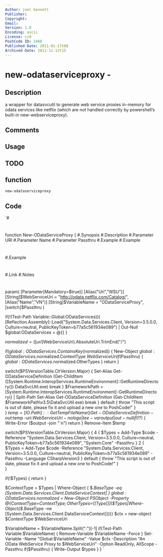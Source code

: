 ```yaml
---
Author: joel bennett
Publisher: 
Copyright: 
Email: 
Version: 1.0
Encoding: ascii
License: cc0
PoshCode ID: 2460
Published Date: 2011-01-17t08
Archived Date: 2011-11-12t15
---
```


# new-odataserviceproxy - 

## Description

a wrapper for datasvcutil to generate web service proxies in-memory for odata services like netflix (which are not handled correctly by powershell’s built-in new-webserviceproxy).

## Comments



## Usage



## TODO



## function

`new-odataserviceproxy`

## Code

`#
 #
 function New-ODataServiceProxy {
 #.Synopsis
 #.Description 
 #.Parameter URI
 #.Parameter Name
 #.Parameter Passthru
 #.Example
 #.Example
 #
 #.Example
 #
 #.Link 
 #.Notes
 #
 param(
 [Parameter(Mandatory=$true)]
 [Alias("Uri","WSU")]
 [String]$WebServiceUri = "http://odata.netflix.com/Catalog/", 
 [Alias("Name","VN")]
 [String]$VariableName = "ODataServiceProxy",
 [switch]$Passthru
 )
 
 if(!(Test-Path Variable::Global:ODataServices)){
    [Reflection.Assembly]::Load("System.Data.Services.Client, Version=3.5.0.0, Culture=neutral, PublicKeyToken=b77a5c561934e089") | Out-Null
    $global:ODataServices = @{}
 }
 
 $normalized = ([uri]$WebServiceUri).AbsoluteUri.TrimEnd("/") 
 
 if($global:ODataServices.ContainsKey($normalized)) {
    New-Object $global:ODataServices.$normalized.ContextType $WebServiceUri
    if($Passthru) {
       $global:ODataServices.$normalized.OtherTypes
    }
    return
 }
 
 switch($PSVersionTable.ClrVersion.Major) {
       Set-Alias Get-ODataServiceDefinition (Get-ChildItem ([System.Runtime.InteropServices.RuntimeEnvironment]::GetRuntimeDirectory())  DataSvcUtil.exe)
       break
    }
       $FrameworkPath = [System.Runtime.InteropServices.RuntimeEnvironment]::GetRuntimeDirectory() | Split-Path
       Set-Alias Get-ODataServiceDefinition (Get-ChildItem $FrameworkPath\v3.5\DataSvcUtil.exe)
       break
    }
    default { throw "This script is out of date, please fix it and upload a new one to PoshCode!" }   
 }
 $temp = [IO.Path]::GetTempFileName()
 Get-ODataServiceDefinition -out:$temp -uri:$WebServiceUri -nologo | tee -var output | out-null
 if(!$?) {
    Write-Error ($output -join "`n")
    return
 }
 Remove-Item $temp
 
 switch($PSVersionTable.ClrVersion.Major) {
    4 { 
          $Types = Add-Type $code -Reference "System.Data.Services.Client, Version=3.5.0.0, Culture=neutral, PublicKeyToken=b77a5c561934e089", "System.Core" -Passthru
    }
    2 {
          $Types = Add-Type $code -Reference "System.Data.Services.Client, Version=3.5.0.0, Culture=neutral, PublicKeyToken=b77a5c561934e089" -Passthru -Language CSharpVersion3 
    }
    default { throw "This script is out of date, please fix it and upload a new one to PoshCode!" }   
 }
 
 if(!$Types) { return }
 
 $ContextType = $Types | Where-Object { $_.BaseType -eq [System.Data.Services.Client.DataServiceContext] }
 $global:ODataServices.$normalized = New-Object PSObject -Property @{ContextType=$ContextType; OtherTypes=$([Type[]]($Types|Where-Object{$_.BaseType -ne [System.Data.Services.Client.DataServiceContext]}))}
 $ctx = new-object $ContextType $WebServiceUri
 
 $VariableName = $VariableName.Split(":")[-1]
 if(Test-Path Variable:$VariableName) { Remove-Variable $VariableName -Force }
 Set-Variable -Name "Global:$VariableName" -Value $ctx -Description "An OData WebService Proxy to $WebServiceUri" -Option ReadOnly, AllScope -Passthru
 if($Passthru) { Write-Output $types }
 }
`

